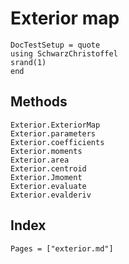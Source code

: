 # Exterior map

```@meta
DocTestSetup = quote
using SchwarzChristoffel
srand(1)
end
```
## Methods

```@docs
Exterior.ExteriorMap
Exterior.parameters
Exterior.coefficients
Exterior.moments
Exterior.area
Exterior.centroid
Exterior.Jmoment
Exterior.evaluate
Exterior.evalderiv
```

## Index

```@index
Pages = ["exterior.md"]
```
